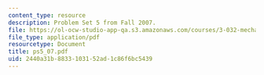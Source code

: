 ```yaml
---
content_type: resource
description: Problem Set 5 from Fall 2007.
file: https://ol-ocw-studio-app-qa.s3.amazonaws.com/courses/3-032-mechanical-behavior-of-materials-fall-2007/2440a31b8833103152ad1c86f6bc5439_ps5_07.pdf
file_type: application/pdf
resourcetype: Document
title: ps5_07.pdf
uid: 2440a31b-8833-1031-52ad-1c86f6bc5439
---
```

